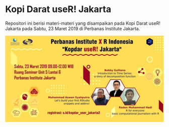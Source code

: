 # Kopi Darat useR! Jakarta

Repositori ini berisi materi-materi yang disampaikan pada Kopi Darat useR! Jakarta pada Sabtu, 23 Maret 2019 di Perbanas Institute Jakarta.

![kopdar_user_jakarta2](kopdar_user_jakarta2.jpg)
